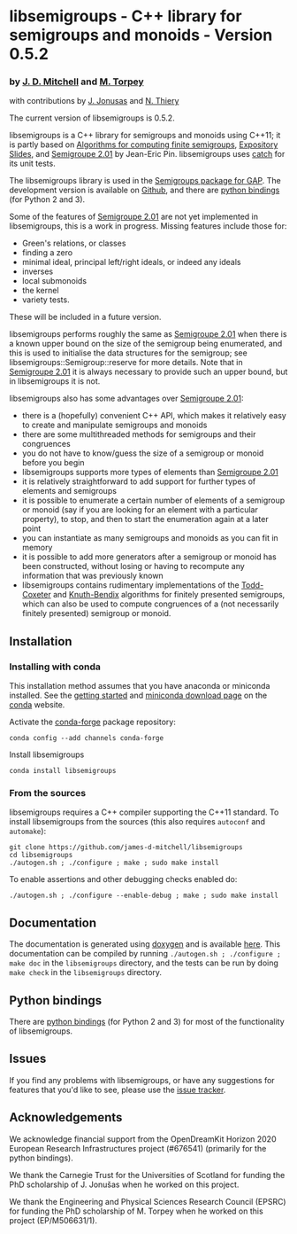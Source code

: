 # libsemigroups - C++ library for semigroups and monoids - Version 0.5.2
### by [J. D. Mitchell](http://www-groups.mcs.st-andrews.ac.uk/~jamesm/) and [M. Torpey](http://www-circa.mcs.st-andrews.ac.uk/~mct25/) 
with contributions by [J. Jonusas](http://www-circa.mcs.st-andrews.ac.uk/~julius/) and [N. Thiery](http://nicolas.thiery.name)

The current version of libsemigroups is 0.5.2.

libsemigroups is a C++ library for semigroups and monoids using C++11; it is
partly based on [Algorithms for computing finite
semigroups](https://www.irif.fr/~jep/PDF/Rio.pdf), [Expository
Slides](https://www.irif.fr/~jep/PDF/Exposes/StAndrews.pdf), and [Semigroupe
2.01](https://www.irif.fr/~jep/Logiciels/Semigroupe2.0/semigroupe2.html) by
Jean-Eric Pin. 
libsemigroups uses
[catch](https://github.com/philsquared/Catch) for its unit tests.

The libsemigroups library is used in the 
[Semigroups package for GAP](http://gap-packages.github.io/Semigroups/).
The development version is available on 
[Github](https://github.com/james-d-mitchell/libsemigroups), and there are
[python bindings](http://github.com/james-d-mitchell/libsemigroups-python-bindings/) (for Python 2 and 3). 

Some of the features of 
[Semigroupe 2.01](https://www.irif.fr/~jep/Logiciels/Semigroupe2.0/semigroupe2.html) 
are not yet implemented in libsemigroups, this is a work in
progress. Missing features include those for:

* Green's relations, or classes
* finding a zero
* minimal ideal, principal left/right ideals, or indeed any ideals
* inverses
* local submonoids
* the kernel
* variety tests.

These will be included in a future version. 

libsemigroups performs roughly the same as 
[Semigroupe 2.01](https://www.irif.fr/~jep/Logiciels/Semigroupe2.0/semigroupe2.html)
when there is a known upper bound on the size of the semigroup being
enumerated, and this is used to initialise the data structures for the
semigroup; see libsemigroups::Semigroup::reserve for more
details. Note that in 
[Semigroupe 2.01](https://www.irif.fr/~jep/Logiciels/Semigroupe2.0/semigroupe2.html)
it is always necessary to provide such an upper bound, but in libsemigroups
it is not. 

libsemigroups also has some advantages over 
[Semigroupe 2.01](https://www.irif.fr/~jep/Logiciels/Semigroupe2.0/semigroupe2.html):

* there is a (hopefully) convenient C++ API, which makes it relatively easy to
  create and manipulate semigroups and monoids
* there are some multithreaded methods for semigroups and their congruences
* you do not have to know/guess the size of a semigroup or monoid before you
  begin
* libsemigroups supports more types of elements than 
[Semigroupe 2.01](https://www.irif.fr/~jep/Logiciels/Semigroupe2.0/semigroupe2.html)
* it is relatively straightforward to add support for further types of elements
  and semigroups
* it is possible to enumerate a certain number of elements of a semigroup or
  monoid (say if you are looking for an element with a particular property), to
  stop, and then to start the enumeration again at a later point
* you can instantiate as many semigroups and monoids as you can fit in memory
* it is possible to add more generators after a semigroup or monoid has been
  constructed, without losing or having to recompute any information that was
  previously known
* libsemigroups contains rudimentary implementations of the
  [Todd-Coxeter](https://en.wikipedia.org/wiki/Todd–Coxeter_algorithm) and
  [Knuth-Bendix](https://en.wikipedia.org/wiki/Knuth–Bendix_completion_algorithm)
  algorithms for finitely presented semigroups, which can also be used to
  compute congruences of a (not necessarily finitely presented) semigroup or
  monoid.

## Installation

### Installing with conda

This installation method assumes that you have anaconda or miniconda
installed. See the [getting started](https://conda.io/docs/get-started.html)
and [miniconda download page](https://conda.io/miniconda.html)
on the [conda](https://conda.io/) website.

Activate the [conda-forge](https://conda-forge.github.io/) package repository:

    conda config --add channels conda-forge

Install libsemigroups

    conda install libsemigroups

### From the sources

libsemigroups requires a C++ compiler supporting the C++11 standard.
To install libsemigroups from the sources (this also requires `autoconf` and
`automake`): 

    git clone https://github.com/james-d-mitchell/libsemigroups
    cd libsemigroups
    ./autogen.sh ; ./configure ; make ; sudo make install

To enable assertions and other debugging checks enabled do:

    ./autogen.sh ; ./configure --enable-debug ; make ; sudo make install

## Documentation
The documentation is generated using
[doxygen](http://www.doxygen.org) and is available
[here](http://james-d-mitchell.github.io/libsemigroups/).
This documentation can be compiled by running `./autogen.sh ; ./configure ;
make doc` in the `libsemigroups` directory, and the tests can be run by doing
`make check` in the `libsemigroups`
directory.

## Python bindings
There are 
[python bindings](http://github.com/james-d-mitchell/libsemigroups-python-bindings/) (for Python 2 and 3) for most of the functionality of libsemigroups. 

## Issues
If you find any problems with libsemigroups, or have any suggestions for features
that you'd like to see, please use the 
[issue tracker](https://github.com/james-d-mitchell/libsemigroups/issues).

## Acknowledgements

We acknowledge financial support from the OpenDreamKit Horizon 2020 European
Research Infrastructures project (#676541) (primarily for the python bindings).

We thank the Carnegie Trust for the Universities of Scotland for funding the
PhD scholarship of J. Jonušas when he worked on this project. 

We thank the Engineering and Physical Sciences Research Council (EPSRC) for
funding the PhD scholarship of M. Torpey when he worked on this project
(EP/M506631/1).

